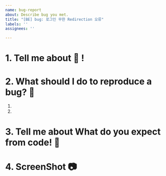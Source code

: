```yaml
---
name: bug-report
about: Describe bug you met.
title: "[BE] bug: 로그인 무한 Redirection 오류"
labels: ''
assignees: ''

---
```



# 1. Tell me about 🐛 !


# 2. What should I do to reproduce a bug? 🤔
1. 
2. 


# 3. Tell me about What do you expect from code! 📜 

# 4. ScreenShot 📷